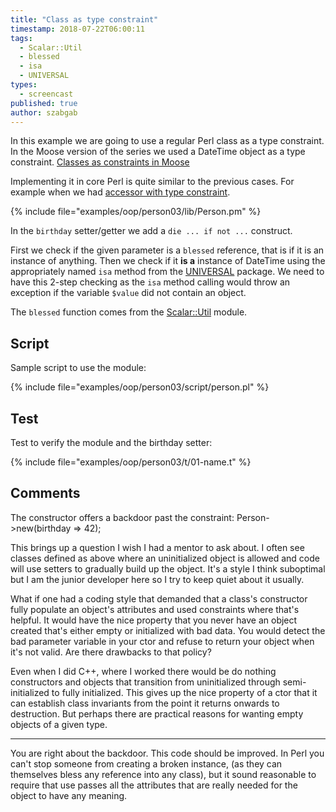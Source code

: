 ```yaml
---
title: "Class as type constraint"
timestamp: 2018-07-22T06:00:11
tags:
  - Scalar::Util
  - blessed
  - isa
  - UNIVERSAL
types:
  - screencast
published: true
author: szabgab
---
```



In this example we are going to use a regular Perl class as a type constraint.
In the Moose version of the series we used a DateTime object as a type constraint.
[Classes as constraints in Moose](/moose-classes-as-constraints)

Implementing it in core Perl is quite similar to the previous cases. For example
when we had [accessor with type constraint](/accessor-with-type-constraint).


<slidecast file="advanced-perl/core-perl-oop/class-as-type-constraint" youtube="LeILpUZHx5c" />

{% include file="examples/oop/person03/lib/Person.pm" %}

In the `birthday` setter/getter we add a `die ... if not ...` construct.

First we check if the given parameter is a `blessed` reference, that is if it is
an instance of anything.
Then we check if it **is a** instance of DateTime using the
appropriately named `isa` method from the [UNIVERSAL](https://metacpan.org/pod/UNIVERSAL)
package.
We need to have this 2-step checking as the `isa` method calling would throw an exception if the
variable `$value` did not contain an object.

The `blessed` function comes from the [Scalar::Util](https://metacpan.org/pod/Scalar::Util) module.

## Script
Sample script to use the module:

{% include file="examples/oop/person03/script/person.pl" %}


## Test

Test to verify the module and the birthday setter:

{% include file="examples/oop/person03/t/01-name.t" %}

## Comments

The constructor offers a backdoor past the constraint:
Person->new(birthday => 42);

This brings up a question I wish I had a mentor to ask about. I often see classes defined as above where an uninitialized object is allowed and code will use setters to gradually build up the object. It's a style I think suboptimal but I am the junior developer here so I try to keep quiet about it usually.

What if one had a coding style that demanded that a class's constructor fully populate an object's attributes and used constraints where that's helpful. It would have the nice property that you never have an object created that's either empty or initialized with bad data. You would detect the bad parameter variable in your ctor and refuse to return your object when it's not valid. Are there drawbacks to that policy?

Even when I did C++, where I worked there would be do nothing constructors and objects that transition from uninitialized through semi-initialized to fully initialized. This gives up the nice property of a ctor that it can establish class invariants from the point it returns onwards to destruction. But perhaps there are practical reasons for wanting empty objects of a given type.

---

You are right about the backdoor. This code should be improved.
In Perl you can't stop someone from creating a broken instance, (as they can themselves bless any reference into any class), but it sound reasonable to require that use passes all the attributes that are really needed for the object to have any meaning.


